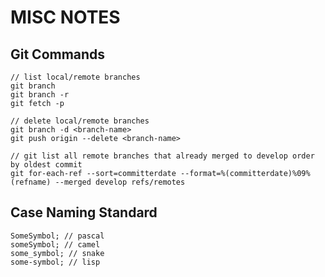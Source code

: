 # MISC NOTES

## Git Commands

```git
// list local/remote branches
git branch
git branch -r
git fetch -p

// delete local/remote branches
git branch -d <branch-name>
git push origin --delete <branch-name>

// git list all remote branches that already merged to develop order by oldest commit
git for-each-ref --sort=committerdate --format=%(committerdate)%09%(refname) --merged develop refs/remotes
```

## Case Naming Standard

```text
SomeSymbol; // pascal
someSymbol; // camel
some_symbol; // snake
some-symbol; // lisp
```
